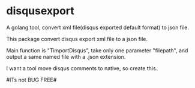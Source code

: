 # disqusexport
A golang tool, convert xml file(disqus exported default format)  to json file.

This package convert disqus export xml file to a json file.

Main function is "TimportDisqus", take only one parameter "filepath", and output a same named file with a .json extension.

I want a tool move disqus comments to native, so create this.

#ITs not BUG FREE#

